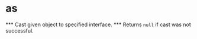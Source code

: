 <!-- nav: api.json -->

as
===

*** Cast given object to specified interface. ***
Returns ```null``` if cast was not successful.






